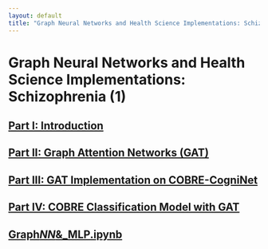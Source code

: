 ```yaml
---
layout: default
title: "Graph Neural Networks and Health Science Implementations: Schizophrenia (1)"
---
```


# Graph Neural Networks and Health Science Implementations: Schizophrenia (1)

## [Part I: Introduction](cobre-gat/blob/main/pages/part-i-introduction/)

## [Part II: Graph Attention Networks (GAT)](cobre-gat/blob/main/pages/part-ii-gat/)

## [Part III: GAT Implementation on COBRE-CogniNet](cobre-gat/blob/main/pages/part-iii-cobre-implementation/)

## [Part IV: COBRE Classification Model with GAT](cobre-gat/blob/main/pages/part-iv-classification-model/)

## [Graph*NN*&\_MLP.ipynb](https://prod-files-secure.s3.us-west-2.amazonaws.com/2d74a4bc-b529-4198-b4fc-bdf25e26388c/2d6660dd-34f0-4a65-bfa9-8be5551152a6/Graph_NN__MLP.ipynb)
